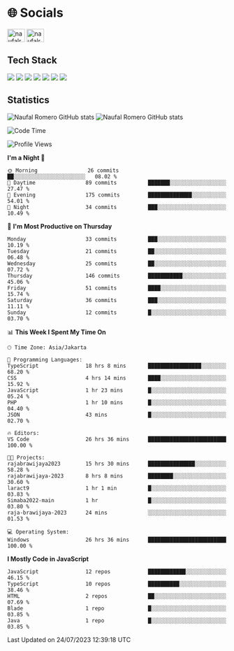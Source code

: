 <h1 align="">🌐 Socials</h1>
<p align="left">
<a href="https://linkedin.com/in/naufal-romero-putra-pratama-9ab816177/" target="blank"><img align="center" src="https://raw.githubusercontent.com/rahuldkjain/github-profile-readme-generator/master/src/images/icons/Social/linked-in-alt.svg" alt="naufalromero" height="30" width="40" /></a>
<a href="https://instagram.com/naufalromero" target="blank"><img align="center" src="https://raw.githubusercontent.com/rahuldkjain/github-profile-readme-generator/master/src/images/icons/Social/instagram.svg" alt="naufalromero" height="30" width="40" /></a>
</p>


<h2 align="">Tech Stack</h2>
<div align="">
  <img src="https://img.shields.io/badge/next.js-000000?style=for-the-badge&logo=nextdotjs&logoColor=white"/>
 <img src="https://img.shields.io/badge/typescript-%23007ACC.svg?style=for-the-badge&logo=typescript&logoColor=white"/>
 <img src="https://img.shields.io/badge/react-%2320232a.svg?style=for-the-badge&logo=react&logoColor=%2361DAFB"/>
 <img src="https://img.shields.io/badge/tailwindcss-%2338B2AC.svg?style=for-the-badge&logo=tailwind-css&logoColor=white"/>
 <img src="https://img.shields.io/badge/Prisma-3982CE?style=for-the-badge&logo=Prisma&logoColor=white"/>
 <img src="https://img.shields.io/badge/javascript-%23323330.svg?style=for-the-badge&logo=javascript&logoColor=%23F7DF1E"/>
 <img src="https://img.shields.io/badge/java-%23ED8B00.svg?style=for-the-badge&logo=openjdk&logoColor=white"/>
</div>


<h2 align="">Statistics</h2>
<div align="">
<img src="https://github-readme-stats-xi-nine-74.vercel.app/api?username=romves&show_icons=true&theme=tokyonight&include_all_commits=true&count_private=true" alt="Naufal Romero GitHub stats"/>
<img src="https://github-readme-stats-xi-nine-74.vercel.app/api/top-langs/?username=romves&theme=tokyonight&hide_border=false&include_all_commits=true&count_private=true&layout=compact" alt="Naufal Romero GitHub stats"/>
</div>

<!--START_SECTION:waka-->
![Code Time](http://img.shields.io/badge/Code%20Time-200%20hrs%2047%20mins-blue)

![Profile Views](http://img.shields.io/badge/Profile%20Views-8-blue)

**I'm a Night 🦉** 

```text
🌞 Morning                26 commits          ██░░░░░░░░░░░░░░░░░░░░░░░   08.02 % 
🌆 Daytime                89 commits          ███████░░░░░░░░░░░░░░░░░░   27.47 % 
🌃 Evening                175 commits         ██████████████░░░░░░░░░░░   54.01 % 
🌙 Night                  34 commits          ███░░░░░░░░░░░░░░░░░░░░░░   10.49 % 
```
📅 **I'm Most Productive on Thursday** 

```text
Monday                   33 commits          ███░░░░░░░░░░░░░░░░░░░░░░   10.19 % 
Tuesday                  21 commits          ██░░░░░░░░░░░░░░░░░░░░░░░   06.48 % 
Wednesday                25 commits          ██░░░░░░░░░░░░░░░░░░░░░░░   07.72 % 
Thursday                 146 commits         ███████████░░░░░░░░░░░░░░   45.06 % 
Friday                   51 commits          ████░░░░░░░░░░░░░░░░░░░░░   15.74 % 
Saturday                 36 commits          ███░░░░░░░░░░░░░░░░░░░░░░   11.11 % 
Sunday                   12 commits          █░░░░░░░░░░░░░░░░░░░░░░░░   03.70 % 
```


📊 **This Week I Spent My Time On** 

```text
🕑︎ Time Zone: Asia/Jakarta

💬 Programming Languages: 
TypeScript               18 hrs 8 mins       █████████████████░░░░░░░░   68.20 % 
CSS                      4 hrs 14 mins       ████░░░░░░░░░░░░░░░░░░░░░   15.92 % 
JavaScript               1 hr 23 mins        █░░░░░░░░░░░░░░░░░░░░░░░░   05.24 % 
PHP                      1 hr 10 mins        █░░░░░░░░░░░░░░░░░░░░░░░░   04.40 % 
JSON                     43 mins             █░░░░░░░░░░░░░░░░░░░░░░░░   02.70 % 

🔥 Editors: 
VS Code                  26 hrs 36 mins      █████████████████████████   100.00 % 

🐱‍💻 Projects: 
rajabrawijaya2023        15 hrs 30 mins      ███████████████░░░░░░░░░░   58.28 % 
rajabrawijaya-2023       8 hrs 8 mins        ████████░░░░░░░░░░░░░░░░░   30.60 % 
laract9                  1 hr 1 min          █░░░░░░░░░░░░░░░░░░░░░░░░   03.83 % 
Simaba2022-main          1 hr                █░░░░░░░░░░░░░░░░░░░░░░░░   03.80 % 
raja-brawijaya-2023      24 mins             ░░░░░░░░░░░░░░░░░░░░░░░░░   01.53 % 

💻 Operating System: 
Windows                  26 hrs 36 mins      █████████████████████████   100.00 % 
```

**I Mostly Code in JavaScript** 

```text
JavaScript               12 repos            ████████████░░░░░░░░░░░░░   46.15 % 
TypeScript               10 repos            ██████████░░░░░░░░░░░░░░░   38.46 % 
HTML                     2 repos             ██░░░░░░░░░░░░░░░░░░░░░░░   07.69 % 
Blade                    1 repo              █░░░░░░░░░░░░░░░░░░░░░░░░   03.85 % 
Java                     1 repo              █░░░░░░░░░░░░░░░░░░░░░░░░   03.85 % 
```




 Last Updated on 24/07/2023 12:39:18 UTC
<!--END_SECTION:waka-->
